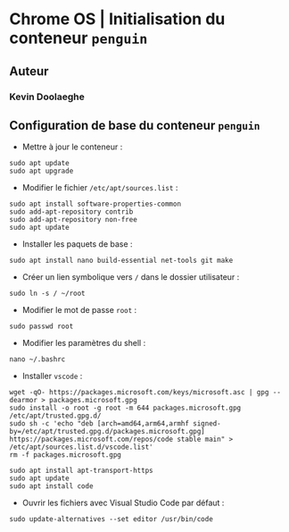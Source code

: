 # Chrome OS | Initialisation du conteneur `penguin`

## Auteur

### Kevin Doolaeghe

## Configuration de base du conteneur `penguin`

* Mettre à jour le conteneur :
```
sudo apt update
sudo apt upgrade
```

* Modifier le fichier `/etc/apt/sources.list` :
```
sudo apt install software-properties-common
sudo add-apt-repository contrib
sudo add-apt-repository non-free
sudo apt update
```

* Installer les paquets de base :
```
sudo apt install nano build-essential net-tools git make
```

* Créer un lien symbolique vers `/` dans le dossier utilisateur :
```
sudo ln -s / ~/root
```

* Modifier le mot de passe `root` :
```
sudo passwd root
```

* Modifier les paramètres du shell :
```
nano ~/.bashrc
```

* Installer `vscode` :
```
wget -qO- https://packages.microsoft.com/keys/microsoft.asc | gpg --dearmor > packages.microsoft.gpg
sudo install -o root -g root -m 644 packages.microsoft.gpg /etc/apt/trusted.gpg.d/
sudo sh -c 'echo "deb [arch=amd64,arm64,armhf signed-by=/etc/apt/trusted.gpg.d/packages.microsoft.gpg] https://packages.microsoft.com/repos/code stable main" > /etc/apt/sources.list.d/vscode.list'
rm -f packages.microsoft.gpg
```

```
sudo apt install apt-transport-https
sudo apt update
sudo apt install code
```

* Ouvrir les fichiers avec Visual Studio Code par défaut :
```
sudo update-alternatives --set editor /usr/bin/code
```
